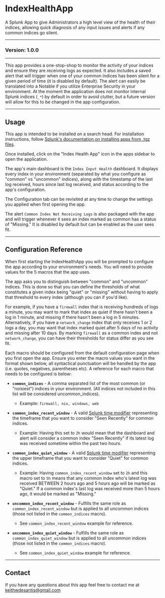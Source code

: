 # IndexHealthApp
A Splunk App to give Administrators a high level view of the health of their indices, allowing quick diagnosis of any input issues and alerts if any common indices go silent.

___

### Version: 1.0.0
___

This app provides a one-stop-shop to monitor the activity of your indices and ensure they are receiving logs as expected. It also includes a saved alert that will trigger when one of your common indices has been silent for a given period of time (it is disabled by default). The alert can easily be translated into a Notable if you utilize Enterprise Security in your environment. At the moment the application does not monitor internal Splunk indices (`_*`) by default in order to avoid clutter, but a future version will allow for this to be changed in the app configuration.
___
## Usage
This app is intended to be installed on a search head. For installation instructions, follow [Splunk's documentation on installing apps from .tgz files](https://docs.splunk.com/Documentation/AddOns/released/Overview/Distributedinstall).

Once installed, click on the "Index Health App" icon in the apps sidebar to open the application.

The app's main dashboard is the `Index Input Health` dashboard. It displays every index in your environment (separated by what you configure as "common" vs "uncommon" indices), along with the timestamp of the last log received, hours since last log received, and status according to the app's configuration.

The Configuration tab can be revisited at any time to change the settings you applied when first opening the app.

The alert `Common Index Not Receiving Logs` is also packaged with the app and will trigger whenever it sees an index marked as common has a status of "Missing." It is disabled by default but can be enabled as the user sees fit.
___
## Configuration Reference

When first starting the IndexHealthApp you will be prompted to configure the app according to your environment's needs. You will need to provide values for the 5 macros that the app uses.

The app asks you to distinguish between "common" and "uncommon" indices. This is done so that you can define the thresholds of what constitutes a given index being "quiet" or "missing" without having to apply that threshold to every index (although you can if you'd like).

For example, if you have a `firewall` index that is receiving hundreds of logs a minute, you may want to mark that index as quiet if there hasn't been a log in 1 minute, and missing if there hasn't been a log in 5 minutes. Alternatively, if you have a `network_change` index that only receives 1 or 2 logs a day, you may want that index marked quiet after 5 days of no activity and missing after 10 days. By marking `firewall` as a common index and not `network_change`, you can have their thresholds for status differ as you see fit.

 Each macro should be configured from the default configuration page when you first open the app. Ensure you enter the macro values you want in the format shown below, all syntactical punctuation will be handled by the app (i.e. quotes, negatives, parentheses etc). A reference for each macro that needs to be configured is below:

* <b>`common_indices`</b> - A comma separated list of the most common (or "noisiest") indices in your environment. (All indices not included in this list will be considered uncommon_indices).
    * Example: `firewall, nix, windows, web`

* <b>`common_index_recent_window`</b> - A valid [Splunk time modifier](https://docs.splunk.com/Documentation/Splunk/9.2.1/Search/Specifytimemodifiersinyoursearch) representing the timeframe that you want to consider "Seen Recently" for common indices.
    * Example: Having this set to `2h` would mean that the dashboard and alert will consider a common index "Seen Recently" if its latest log was received sometime within the past two hours.

* <b>`common_index_quiet_window`</b> - A valid [Splunk time modifier](https://docs.splunk.com/Documentation/Splunk/9.2.1/Search/Specifytimemodifiersinyoursearch) representing the upper timeframe that you want to consider "Quiet" for common indices.
    * Example: Having `common_index_recent_window` set to `2h` and this macro set to `5h` means that any common index who's latest log was received BETWEEN 2 hours ago and 5 hours ago will be marked as "Quiet." If a common index's last log was received more than 5 hours ago, it would be marked as "Missing."

* <b>`uncommon_index_recent_window`</b> - Fulfills the same role as `common_index_recent_window` but is applied to all uncommon indices (those not listed in the `common_indices` macro).
    * See `common_index_recent_window` example for reference.

* <b>`uncommon_index_quiet_window`</b> - Fulfills the same role as `common_index_quiet_window` but is applied to all uncommon indices (those not listed in the `common_indices` macro).
    * See `common_index_quiet_window` example for reference.
___
## Contact
If you have any questions about this app feel free to contact me at [keithwdesantis@gmail.com](mailto:keithwdesantis@gmail.com)